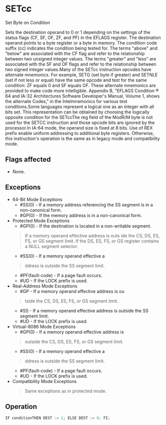 # SETcc

Set Byte on Condition

Sets the destination operand to 0 or 1 depending on the settings of the status flags (CF, SF, OF, ZF, and PF) in the EFLAGS register.
The destination operand points to a byte register or a byte in memory.
The condition code suffix (cc) indicates the condition being tested for.
The terms "above" and "below" are associated with the CF flag and refer to the relationship between two unsigned integer values.
The terms "greater" and "less" are associated with the SF and OF flags and refer to the relationship between two signed integer values.Many of the SETcc instruction opcodes have alternate mnemonics.
For example, SETG (set byte if greater) and SETNLE (set if not less or equal) have the same opcode and test for the same condition: ZF equals 0 and SF equals OF.
These alternate mnemonics are provided to make code more intelligible.
Appendix B, "EFLAGS Condition ® 64 and IA-32 Architectures Software Developer's Manual, Volume 1, shows the alternate Codes," in the Intelmnemonics for various test conditions.Some languages represent a logical one as an integer with all bits set.
This representation can be obtained by choosing the logically opposite condition for the SETccThe reg field of the ModR/M byte is not used for the SETCC instruction and those opcode bits are ignored by the processor.In IA-64 mode, the operand size is fixed at 8 bits.
Use of REX prefix enable uniform addressing to additional byte registers.
Otherwise, this instruction's operation is the same as in legacy mode and compatibility mode.


## Flags affected

- None.

## Exceptions

- 64-Bit Mode Exceptions
  - #SS(0) - If a memory address referencing the SS segment is in a non-canonical form.
  - #GP(0) - If the memory address is in a non-canonical form.
- Protected Mode Exceptions
  - #GP(0) - If the destination is located in a non-writable segment.
  > If a memory operand effective address is outs
  > ide the CS, DS, ES, FS, or GS segment limit.
  > If the DS, ES, FS, or GS register contains a NULL segment selector.
  - #SS(0) - If a memory operand effective a
  > ddress is outside the SS segment limit.
  - #PF(fault-code) - If a page fault occurs.
  - #UD - If the LOCK prefix is used.
- Real-Address Mode Exceptions
  - #GP - If a memory operand effective address is ou
  > tside the CS, DS, ES, FS, or GS segment limit.
  - #SS - If a memory operand effective address is outside the SS segment limit.
  - #UD - If the LOCK prefix is used.
- Virtual-8086 Mode Exceptions
  - #GP(0) - If a memory operand effective address is
  > outside the CS, DS, ES, FS, or GS segment limit.
  - #SS(0) - If a memory operand effective a
  > ddress is outside the SS segment limit.
  - #PF(fault-code) - If a page fault occurs.
  - #UD - If the LOCK prefix is used.
- Compatibility Mode Exceptions
  > Same exceptions as in protected mode.

## Operation

```C
IF conditionTHEN DEST := 1; ELSE DEST := 0; FI;
```
